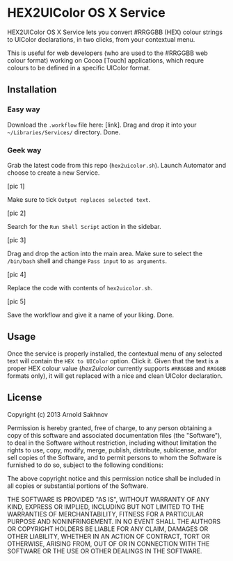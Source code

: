 HEX2UIColor OS X Service
===================

HEX2UIColor OS X Service lets you convert #RRGGBB (HEX) colour strings to UIColor declarations, in two clicks, from your contextual menu.

This is useful for web developers (who are used to the #RRGGBB web colour format) working on Cocoa [Touch] applications, which requre colours to be defined in a specific UIColor format.

## Installation

### Easy way

Download the `.workflow` file here: [link]. Drag and drop it into your `~/Libraries/Services/` directory. Done.

### Geek way

Grab the latest code from this repo (`hex2uicolor.sh`). Launch Automator and choose to create a new Service.

[pic 1]

Make sure to tick `Output replaces selected text`.

[pic 2]

Search for the `Run Shell Script` action in the sidebar.

[pic 3]

Drag and drop the action into the main area. Make sure to select the `/bin/bash` shell and change `Pass input` to `as arguments`.

[pic 4]

Replace the code with contents of `hex2uicolor.sh`.

[pic 5]

Save the workflow and give it a name of your liking. Done.

## Usage

Once the service is properly installed, the contextual menu of any selected text will contain the `HEX to UIColor` option. Click it. Given that the text is a proper HEX colour value (*hex2uicolor* currently supports `#RRGGBB` and `RRGGBB` formats only), it will get replaced with a nice and clean UIColor declaration.

## License

Copyright (c) 2013 Arnold Sakhnov

Permission is hereby granted, free of charge, to any person obtaining a copy of this software and associated documentation files (the "Software"), to deal in the Software without restriction, including without limitation the rights to use, copy, modify, merge, publish, distribute, sublicense, and/or sell copies of the Software, and to permit persons to whom the Software is furnished to do so, subject to the following conditions:

The above copyright notice and this permission notice shall be included in all copies or substantial portions of the Software.

THE SOFTWARE IS PROVIDED "AS IS", WITHOUT WARRANTY OF ANY KIND, EXPRESS OR IMPLIED, INCLUDING BUT NOT LIMITED TO THE WARRANTIES OF MERCHANTABILITY, FITNESS FOR A PARTICULAR PURPOSE AND NONINFRINGEMENT. IN NO EVENT SHALL THE AUTHORS OR COPYRIGHT HOLDERS BE LIABLE FOR ANY CLAIM, DAMAGES OR OTHER LIABILITY, WHETHER IN AN ACTION OF CONTRACT, TORT OR OTHERWISE, ARISING FROM, OUT OF OR IN CONNECTION WITH THE SOFTWARE OR THE USE OR OTHER DEALINGS IN THE SOFTWARE.
